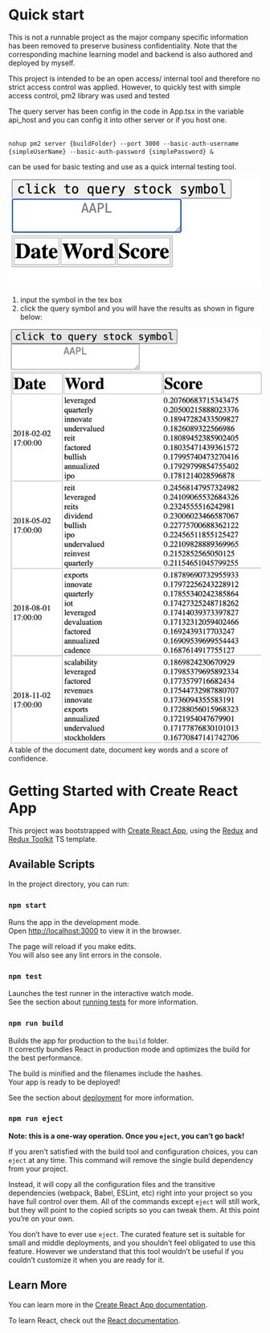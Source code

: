 # Quick start

This is not a runnable project as the major company specific information has been removed to preserve business confidentiality. Note that the corresponding machine learning model and backend is also authored and deployed by myself.

This project is intended to be an open access/ internal tool and therefore no strict access control was applied. However, to quickly test with simple access control, pm2 library was used and tested

The query server has been config in the code in App.tsx in the variable api_host and you can config it into other server or if you host one.

``` TS javascript

nohup pm2 server {buildFolder} --port 3000 --basic-auth-username {simpleUserName} --basic-auth-password {simplePassword} &

```
can be used for basic testing and use as a quick internal testing tool.

![input the simple here](README.IMG/inputSymbol.jpg)
1. input the symbol in the tex box
2. click the query symbol and you will have the results as shown in figure below:

![query results here](README.IMG/queryResults.jpg)
A table of the document date, document key words and a score of confidence.

# Getting Started with Create React App

This project was bootstrapped with [Create React App](https://github.com/facebook/create-react-app), using the [Redux](https://redux.js.org/) and [Redux Toolkit](https://redux-toolkit.js.org/) TS template.

## Available Scripts

In the project directory, you can run:

### `npm start`

Runs the app in the development mode.\
Open [http://localhost:3000](http://localhost:3000) to view it in the browser.

The page will reload if you make edits.\
You will also see any lint errors in the console.

### `npm test`

Launches the test runner in the interactive watch mode.\
See the section about [running tests](https://facebook.github.io/create-react-app/docs/running-tests) for more information.

### `npm run build`

Builds the app for production to the `build` folder.\
It correctly bundles React in production mode and optimizes the build for the best performance.

The build is minified and the filenames include the hashes.\
Your app is ready to be deployed!

See the section about [deployment](https://facebook.github.io/create-react-app/docs/deployment) for more information.

### `npm run eject`

**Note: this is a one-way operation. Once you `eject`, you can’t go back!**

If you aren’t satisfied with the build tool and configuration choices, you can `eject` at any time. This command will remove the single build dependency from your project.

Instead, it will copy all the configuration files and the transitive dependencies (webpack, Babel, ESLint, etc) right into your project so you have full control over them. All of the commands except `eject` will still work, but they will point to the copied scripts so you can tweak them. At this point you’re on your own.

You don’t have to ever use `eject`. The curated feature set is suitable for small and middle deployments, and you shouldn’t feel obligated to use this feature. However we understand that this tool wouldn’t be useful if you couldn’t customize it when you are ready for it.

## Learn More

You can learn more in the [Create React App documentation](https://facebook.github.io/create-react-app/docs/getting-started).

To learn React, check out the [React documentation](https://reactjs.org/).
